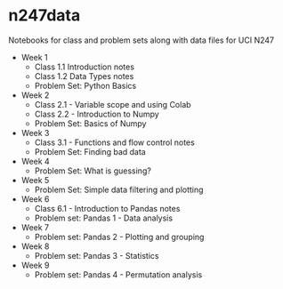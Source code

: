 # n247data
Notebooks for class and problem sets along with data files for UCI N247


- Week 1 
  - Class 1.1 Introduction notes
  - Class 1.2 Data Types notes
  - Problem Set: Python Basics 
- Week 2
  - Class 2.1 - Variable scope and using Colab
  - Class 2.2 - Introduction to Numpy
  - Problem Set: Basics of Numpy
- Week 3
  - Class 3.1 - Functions and flow control notes
  - Problem Set: Finding bad data
- Week 4
  - Problem Set: What is guessing?
- Week 5
  - Problem Set: Simple data filtering and plotting
- Week 6
  - Class 6.1 - Introduction to Pandas notes
  - Problem set: Pandas 1 - Data analysis
- Week 7
  - Problem set: Pandas 2 - Plotting and grouping
- Week 8
  - Problem set: Pandas 3 - Statistics
- Week 9
  - Problem set: Pandas 4 - Permutation analysis
